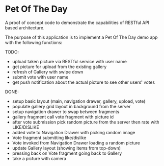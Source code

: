Pet Of The Day
==============

A proof of concept code to demonstrate the capabilities of RESTful API based architecture.

The purpose of this application is to implement a Pet Of The Day demo app with the following functions:

TODO:
- upload taken picture via RESTful service with user name
- get picture for upload from the existing gallery
- refresh of Gallery with swipe down
- submit vote with user name
- get push notification about the actual picture to see other users' votes



DONE:
- setup basic layout (main, navigation drawer, gallery, upload, vote)
- populate gallery grid layout in background from the server
- setup navigation drawer to swap between fragments
- gallery fragment call vote fragment with picture id
- after vote submission pick random picture from the server then rate with LIKE/DISLIKE
- added vote to Navigation Drawer with picking random image
- Vote fragment submitting like/dislike
- Vote invoked from Navigation Drawer loading a random picture
- update Gallery layout (showing items from top-down)
- pressing back on Vote fragment going back to Gallery
- take a picture with camera 